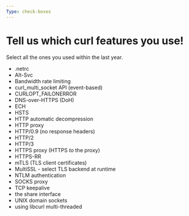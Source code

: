 ```yaml
---
Type: check-boxes
---
```


# Tell us which curl features you use!

Select all the ones you used within the last year.

- .netrc
- Alt-Svc
- Bandwidth rate limiting
- curl_multi_socket API (event-based)
- CURLOPT_FAILONERROR
- DNS-over-HTTPS (DoH)
- ECH
- HSTS
- HTTP automatic decompression
- HTTP proxy
- HTTP/0.9 (no response headers)
- HTTP/2
- HTTP/3
- HTTPS proxy (HTTPS *to* the proxy)
- HTTPS-RR
- mTLS (TLS client certificates)
- MultiSSL - select TLS backend at runtime
- NTLM authentication
- SOCKS proxy
- TCP keepalive
- the share interface
- UNIX domain sockets
- using libcurl multi-threaded
